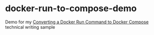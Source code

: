 # docker-run-to-compose-demo

Demo for my [Converting a Docker Run Command to Docker Compose](https://www.ryanpayne.dev/technical-writing/samples/converting-a-docker-run-command-to-docker-compose.html) technical writing sample
